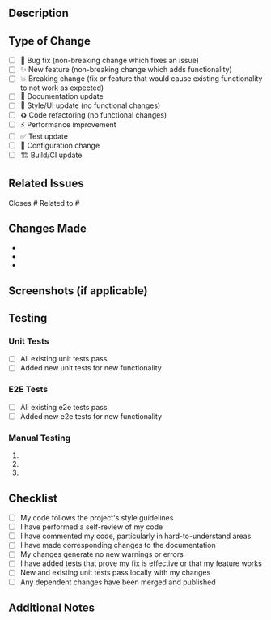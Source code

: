 ## Description

<!-- Provide a brief description of the changes in this PR -->

## Type of Change

<!-- Mark the relevant option with an "x" -->

- [ ] 🐛 Bug fix (non-breaking change which fixes an issue)
- [ ] ✨ New feature (non-breaking change which adds functionality)
- [ ] 💥 Breaking change (fix or feature that would cause existing functionality to not work as expected)
- [ ] 📝 Documentation update
- [ ] 🎨 Style/UI update (no functional changes)
- [ ] ♻️ Code refactoring (no functional changes)
- [ ] ⚡ Performance improvement
- [ ] ✅ Test update
- [ ] 🔧 Configuration change
- [ ] 🏗️ Build/CI update

## Related Issues

<!-- Link to related issues using #issue_number -->

Closes #
Related to #

## Changes Made

<!-- List the main changes made in this PR -->

-
-
-

## Screenshots (if applicable)

<!-- Add screenshots to help explain your changes -->

## Testing

<!-- Describe the tests you ran and how to reproduce them -->

### Unit Tests

- [ ] All existing unit tests pass
- [ ] Added new unit tests for new functionality

### E2E Tests

- [ ] All existing e2e tests pass
- [ ] Added new e2e tests for new functionality

### Manual Testing

<!-- Describe manual testing steps -->

1.
2.
3.

## Checklist

<!-- Mark completed items with an "x" -->

- [ ] My code follows the project's style guidelines
- [ ] I have performed a self-review of my code
- [ ] I have commented my code, particularly in hard-to-understand areas
- [ ] I have made corresponding changes to the documentation
- [ ] My changes generate no new warnings or errors
- [ ] I have added tests that prove my fix is effective or that my feature works
- [ ] New and existing unit tests pass locally with my changes
- [ ] Any dependent changes have been merged and published

## Additional Notes

<!-- Add any additional notes or context about the PR -->
